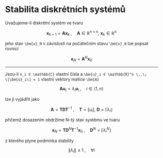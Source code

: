 Stabilita diskrétních systémů
=============================
Uvažujeme-li diskrétní systém ve tvaru
```math
\bm{x}_{k+1} = \bm{A}\bm{x}_k \;,\quad \bm{A} ∈ \mathbb{R}^{n×n},\ \bm{x}_k ∈ \mathbb{R}^n 
```
jeho stav ``\bm{x}_N`` v závislosti na počátečním stavu ``\bm{x}_0`` lze popsat rovnicí
```math
\bm{x}_N = \bm{A}^N \bm{x}_0
```

---

Jsou-li ``λ_i ∈ \mathbb{C}`` vlastní čísla a ``\bm{u}_i ∈ \mathbb{R}^n \,,\; \|\bm{u}_i\| = 1`` vlastní vektory matice ``\bm{A}``
```math
\bm{A} \bm{u}_i = λ_i \bm{u}_i \;,\quad i ∈ ⟨1,n⟩
```
lze ji vyjádřit jako
```math
\bm{A} = \bm{T}\bm{D}\bm{T}^{-1} \;,\quad \bm{T} = [u_i], \ \bm{D} = ⌈λ_i⌋
```
přičemž dosazením obdržíme N-tý stav systému ve tvaru
```math
\bm{x}_N = \bm{T}\bm{D}^N\bm{T}^{-1}\bm{x}_0
\;,\quad 
\bm{D}^N = ⌈λ_i^N⌋
```
z kterého plyne podmínka stability
```math
\|λ_i\| ≤ 1 \;,\quad ∀i
```